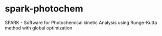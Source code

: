 # spark-photochem
 SPARK - Software for Photochemical kinetic Analysis using Runge-Kutta method with global optimization
